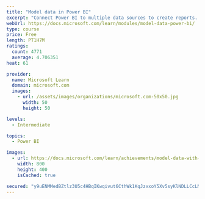```yaml
---
title: "Model data in Power BI"
excerpt: "Connect Power BI to multiple data sources to create reports. Define the relationship between your data sources."
webUrl: https://docs.microsoft.com/learn/modules/model-data-power-bi/
type: course
price: Free
length: PT1H7M
ratings:
  count: 4771
  average: 4.706351
heat: 61

provider:
  name: Microsoft Learn
  domain: microsoft.com
  images:
    - url: /assets/images/organizations/microsoft.com-50x50.jpg
      width: 50
      height: 50

levels:
  - Intermediate

topics:
  - Power BI

images:
  - url: https://docs.microsoft.com/learn/achievements/model-data-with-power-bi-desktop-social.png
    width: 800
    height: 400
    isCached: true

secured: "y9uENMMedBZtlz3U5c4HBqIKwqivut6CthWk1KqJzxxoY5Xv5syKlNDLLCcLMzxQUBOoOKc7SsDrC1NM4dB725vJ3EfTHwjTu6J4FRkmhuSHIiwaxEnhiCIYZU8uUQf7K8rccO44WbtfHnMhOKERazoYnVNhpzgVnJiPP4ySiZhvXrP4kJH3pydQUfQyt/p/fciITtQyQnnaJENKC3DqwdAvTH5WFnNPlKi6ianwnbrwKouB0bIy1QEbLZWtiuyOBGRDKRs9jnn8gRwxsbehsJR/JAoCcFl9fj6stGsBkkGrtoZZ5p+3Ha0/yUSSAIKvz+mtRzHwRkF8RCSoKflhIugvL2BqVMIuDe+L2kI+pgmiJVnkU3isSyGmhLJQ2JRYwedOXIl+dnppSFiDiC2pNMxv+jYIXeDqJq9ZahlTRtQ=;+bKJWGgN7QqKQt0Kj6C5WA=="
---
```


